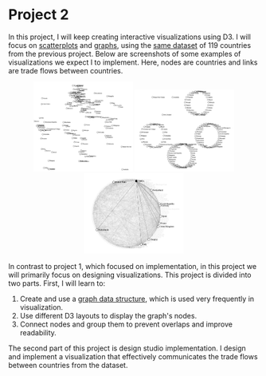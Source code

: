 Project 2
===

In this project, I will keep creating interactive visualizations using D3. I will focus on [scatterplots](http://en.wikipedia.org/wiki/Scatter_plot) and [graphs](http://en.wikipedia.org/wiki/Graph_drawing), using the [same dataset](data/countries_2012.json) of 119 countries from the previous project. Below are screenshots of some examples of visualizations we expect I to implement. Here, nodes are countries and links are trade flows between countries.

<p align="center">
  <img src="img/scatterplot_lat_long.png" width="200"/>
  <img src="img/radial_groups.png" width="200"/>
  <img src="img/radial_interaction.png" width="200"/>
</p>

In contrast to project 1, which focused on implementation, in this project we will primarily focus on designing visualizations. This project is divided into two parts. First, I will learn to:

1. Create and use a [graph data structure](http://en.wikipedia.org/wiki/Graph_%28abstract_data_type%29), which is used very frequently in visualization.
2. Use different D3 layouts to display the graph's nodes.
3. Connect nodes and group them to prevent overlaps and improve readability.

The second part of this project is design studio implementation. I design and implement a visualization that effectively communicates the trade flows between countries from the dataset.